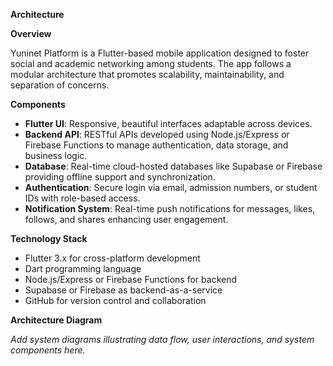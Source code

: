 ﻿**Architecture**

**Overview**

Yuninet Platform is a Flutter-based mobile application designed to foster social and academic networking among students. The app follows a modular architecture that promotes scalability, maintainability, and separation of concerns.

**Components**

- **Flutter UI**: Responsive, beautiful interfaces adaptable across devices.
- **Backend API**: RESTful APIs developed using Node.js/Express or Firebase Functions to manage authentication, data storage, and business logic.
- **Database**: Real-time cloud-hosted databases like Supabase or Firebase providing offline support and synchronization.
- **Authentication**: Secure login via email, admission numbers, or student IDs with role-based access.
- **Notification System**: Real-time push notifications for messages, likes, follows, and shares enhancing user engagement.

**Technology Stack**

- Flutter 3.x for cross-platform development  
- Dart programming language  
- Node.js/Express or Firebase Functions for backend  
- Supabase or Firebase as backend-as-a-service  
- GitHub for version control and collaboration

**Architecture Diagram**

*Add system diagrams illustrating data flow, user interactions, and system components here.*

